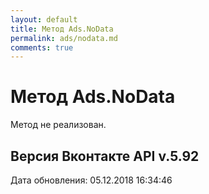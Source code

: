 ```yaml
---
layout: default
title: Метод Ads.NoData
permalink: ads/nodata.md
comments: true
---
```

# Метод Ads.NoData
Метод не реализован.

## Версия Вконтакте API v.5.92
Дата обновления: 05.12.2018 16:34:46
